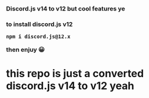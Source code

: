 <h3>Discord.js v14 to v12 but cool features ye<h3>
<p> to install discord.js v12 </p>

```txt
npm i discord.js@12.x
 ```

<p> then enjuy 😀</p>


<h1> this repo is just a converted discord.js v14 to v12 yeah</h1>
